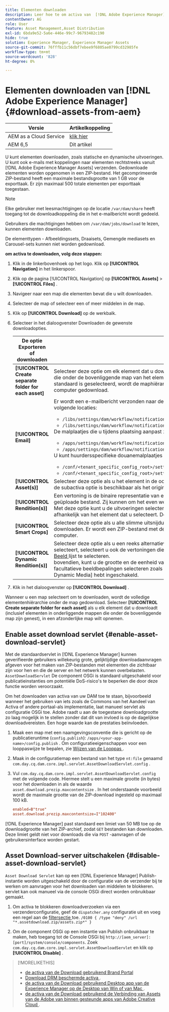 ```yaml
---
title: Elementen downloaden
description: Leer hoe te om activa van  [!DNL Adobe Experience Manager]  te downloaden en de downloadfunctionaliteit in of onbruikbaar te maken.
contentOwner: AG
role: User
feature: Asset Management,Asset Distribution
exl-id: 6bda9e52-5a6e-446e-99c7-96793482c190
hide: true
solution: Experience Manager, Experience Manager Assets
source-git-commit: 76fffb11c56dbf7ebee9f6805ae0799cd32985fe
workflow-type: tm+mt
source-wordcount: '828'
ht-degree: 0%

---
```


# Elementen downloaden van [!DNL Adobe Experience Manager] {#download-assets-from-aem}

| Versie | Artikelkoppeling |
| -------- | ---------------------------- |
| AEM as a Cloud Service | [ klik hier ](https://experienceleague.adobe.com/docs/experience-manager-cloud-service/content/assets/manage/download-assets-from-aem.html?lang=nl-NL) |
| AEM 6,5 | Dit artikel |

U kunt elementen downloaden, zoals statische en dynamische uitvoeringen. U kunt ook e-mails met koppelingen naar elementen rechtstreeks vanuit [!DNL Adobe Experience Manager Assets] verzenden. Gedownloade elementen worden opgenomen in een ZIP-bestand. Het gecomprimeerde ZIP-bestand heeft een maximale bestandsgrootte van 1 GB voor de exporttaak. Er zijn maximaal 500 totale elementen per exporttaak toegestaan.

>[!NOTE]
>
>Elke gebruiker met leesmachtigingen op de locatie `/var/dam/share` heeft toegang tot de downloadkoppeling die in het e-mailbericht wordt gedeeld.
>
>Gebruikers die machtigingen hebben om `/var/dam/jobs/download` te lezen, kunnen elementen downloaden.
>
>De elementtypen - Afbeeldingssets, Draaisets, Gemengde mediasets en Carousel-sets kunnen niet worden gedownload.

<!--
OLD content of the above NOTE, changed wrt CQDOC-18661.
>The email recipients must be members of the `dam-users` group to access the ZIP download link in the email message.
>
-->

**om activa te downloaden, volg deze stappen:**

1. Klik in de linkerbovenhoek op het logo. Klik op **[!UICONTROL Navigation]** in het linkerspoor.
1. Klik op de pagina [!UICONTROL Navigation] op **[!UICONTROL Assets]** > **[!UICONTROL Files]** .
1. Navigeer naar een map die elementen bevat die u wilt downloaden.
1. Selecteer de map of selecteer een of meer middelen in de map.
1. Klik op **[!UICONTROL Download]** op de werkbalk.
1. Selecteer in het dialoogvenster Downloaden de gewenste downloadopties.

   | De optie Exporteren of downloaden | Beschrijving |
   |---|---|
   | **[!UICONTROL Create separate folder for each asset]** | Selecteer deze optie om elk element dat u downloadt, inclusief elementen, op te nemen in onderliggende mappen die onder de bovenliggende map van het element zijn genest in één map op uw lokale computer. Als deze optie niet standaard is geselecteerd, wordt de maphiërarchie genegeerd en worden alle elementen naar één map op uw lokale computer gedownload. |
   | **[!UICONTROL Email]** | Er wordt een e-mailbericht verzonden naar de gebruiker. De standaard e-mailsjablonen zijn beschikbaar op de volgende locaties:<ul><li>`/libs/settings/dam/workflow/notification/email/downloadasset`.</li><li>`/libs/settings/dam/workflow/notification/email/transientworkflowcompleted`.</li></ul> De malplaatjes die u tijdens plaatsing aanpast zijn beschikbaar bij de volgende plaatsen: <ul><li>`/apps/settings/dam/workflow/notification/email/downloadasset`.</li><li>`/apps/settings/dam/workflow/notification/email/transientworkflowcompleted`.</li></ul>U kunt huurdersspecifieke douanemalplaatjes bij de volgende plaatsen opslaan:<ul><li>`/conf/<tenant_specific_config_root>/settings/dam/workflow/notification/email/downloadasset`.</li><li>`/conf/<tenant_specific_config_root>/settings/dam/workflow/notification/email/transientworkflowcompleted`.</li></ul> |
   | **[!UICONTROL Asset(s)]** | Selecteer deze optie als u het element in de oorspronkelijke vorm zonder vertoningen wilt downloaden.<br> de subactiva optie is beschikbaar als het originele activa subactiva heeft. |
   | **[!UICONTROL Rendition(s)]** | Een vertoning is de binaire representatie van een element. Assets heeft een primaire representatie: die van het geüploade bestand. Zij kunnen om het even welk aantal vertegenwoordiging hebben. <br> Met deze optie kunt u de uitvoeringen selecteren die u wilt downloaden. Welke uitvoeringen beschikbaar zijn, is afhankelijk van het element dat u selecteert. De optie is beschikbaar als het element uitvoeringen heeft. |
   | **[!UICONTROL Smart Crops]** | Selecteer deze optie als u alle slimme uitsnijduitvoeringen van het geselecteerde element vanuit AEM wilt downloaden. Er wordt een ZIP-bestand met de Smart Crop-uitvoeringen gemaakt en gedownload naar uw lokale computer. |
   | **[!UICONTROL Dynamic Rendition(s)]** | Selecteer deze optie als u een reeks alternatieve vertoningen in real-time wilt genereren. Wanneer u deze optie selecteert, selecteert u ook de vertoningen die u dynamisch wilt tot stand brengen door uit de [ Vooraf ingestelde Beeld ](image-presets.md) lijst te selecteren. <br> bovendien, kunt u de grootte en de eenheid van meting, formaat, kleurenruimte, resolutie, en om het even welke facultatieve beeldbepalingen selecteren zoals het omkeren van het beeld. De optie is alleen beschikbaar als u [!DNL Dynamic Media] hebt ingeschakeld. |

1. Klik in het dialoogvenster op **[!UICONTROL Download]** .

Wanneer u een map selecteert om te downloaden, wordt de volledige elementenhiërarchie onder de map gedownload. Selecteer **[!UICONTROL Create separate folder for each asset]** als u elk element dat u downloadt (inclusief elementen in onderliggende mappen die onder de bovenliggende map zijn genest), in een afzonderlijke map wilt opnemen.

## Enable asset download servlet {#enable-asset-download-servlet}

Met de standaardservlet in [!DNL Experience Manager] kunnen geverifieerde gebruikers willekeurig grote, gelijktijdige downloadaanvragen afgeven voor het maken van ZIP-bestanden met elementen die zichtbaar zijn voor hen en die de server en het netwerk kunnen overbelasten. `AssetDownloadServlet` De component OSGi is standaard uitgeschakeld voor publicatieinstanties om potentiële DoS-risico&#39;s te beperken die door deze functie worden veroorzaakt.

Om het downloaden van activa van uw DAM toe te staan, bijvoorbeeld wanneer het gebruiken van iets zoals de Commons van het Aandeel van Activa of andere portaal-als implementatie, laat manueel servlet als configuratie OSGi toe. Adobe raadt u aan de toegestane downloadgrootte zo laag mogelijk in te stellen zonder dat dit van invloed is op de dagelijkse downloadvereisten. Een hoge waarde kan de prestaties beïnvloeden.

1. Maak een map met een naamgevingsconventie die is gericht op de publicatieruntime (`config.publish`): `/apps/<your-app-name>/config.publish` . Om configuratieeigenschappen voor een looppaswijze te bepalen, zie [ Wijzen van de Looppas ](/help/sites-deploying/configure-runmodes.md#defining-configuration-properties-for-a-run-mode).
1. Maak in de configuratiemap een bestand van het type `nt:file` genaamd `com.day.cq.dam.core.impl.servlet.AssetDownloadServlet.config` .
1. Vul `com.day.cq.dam.core.impl.servlet.AssetDownloadServlet.config` met de volgende code. Hiermee stelt u een maximale grootte (in bytes) voor het downloaden in als de waarde `asset.download.prezip.maxcontentsize` . In het onderstaande voorbeeld wordt de maximale grootte van de ZIP-download ingesteld op maximaal 100 kB.

   ```conf
   enabled=B"true"
   asset.download.prezip.maxcontentsize=I"102400"
   ```

[!DNL Experience Manager] past standaard een limiet van 50 MB toe op de downloadgrootte van het ZIP-archief, zodat `GET` bestanden kan downloaden. Deze limiet geldt niet voor downloads die via `POST` -aanvragen of de gebruikersinterface worden gestart.

## Asset Download-server uitschakelen {#disable-asset-download-servlet}

`Asset Download Servlet` kan op een [!DNL Experience Manager] Publish-instantie worden uitgeschakeld door de configuratie van de verzender bij te werken om aanvragen voor het downloaden van middelen te blokkeren. servlet kan ook manueel via de console OSGi direct worden onbruikbaar gemaakt.

1. Om activa te blokkeren downloadverzoeken via een verzenderconfiguratie, geef de `dispatcher.any` configuratie uit en voeg een regel aan de [ filtersectie ](https://experienceleague.adobe.com/docs/experience-manager-dispatcher/using/configuring/dispatcher-configuration.html?lang=nl-NL#defining-a-filter) toe. `/0100 { /type "deny" /url "*.assetdownload.zip/assets.zip*" }`

1. Om de component OSGi op een instantie van Publish onbruikbaar te maken, heb toegang tot de Console OSGi bij `http://[aem_server]:[port]/system/console/components`. Zoek `com.day.cq.dam.core.impl.servlet.AssetDownloadServlet` en klik op **[!UICONTROL Disable]** .

>[!MORELIKETHIS]
>
>* [ de activa van de Download gebruikend Brand Portal ](https://experienceleague.adobe.com/docs/experience-manager-brand-portal/using/download/brand-portal-download-assets.html?lang=nl-NL)
>* [ Download DRM beschermde activa ](drm.md).
>* [ de activa van de Download gebruikend Desktop app van de Experience Manager op de Desktop van Win of van Mac ](https://experienceleague.adobe.com/docs/experience-manager-desktop-app/using/using.html?lang=nl-NL#download-assets).
>* [ de activa van de Download gebruikend de Verbinding van Assets van de Adobe van binnen gesteunde apps van Adobe Creative Cloud ](https://helpx.adobe.com/nl/enterprise/using/manage-assets-using-adobe-asset-link.html).
